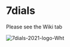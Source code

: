 # 7dials
Please see the Wiki tab


![7dials-2021-logo-Wht](https://user-images.githubusercontent.com/14010890/227320928-5327ee43-736d-46a2-81aa-7f3f98102fbf.png)
